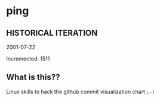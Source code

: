 # ping

## HISTORICAL ITERATION
2001-07-22

Incremented: 1511

## What is this?? 
Linux skills to hack the github commit visualization chart `;-)`
